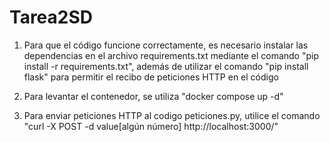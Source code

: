 # Tarea2SD
1. Para que el código funcione correctamente, es necesario instalar las dependencias en el archivo requirements.txt mediante el comando "pip install -r requirements.txt", además de utilizar el comando "pip install flask" para permitir el recibo de peticiones HTTP en el código

2. Para levantar el contenedor, se utiliza "docker compose up -d"

3. Para enviar peticiones HTTP al codigo peticiones.py, utilice el comando "curl -X POST -d value[algún número] http://localhost:3000/"
